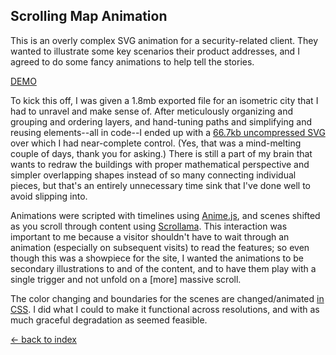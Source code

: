 ## Scrolling Map Animation

This is an overly complex SVG animation for a security-related client. They wanted to illustrate some key scenarios their product addresses, and I agreed to do some fancy animations to help tell the stories.

[DEMO](https://ryansalerno.github.io/code-samples/scrolling-map-animation/)

To kick this off, I was given a 1.8mb exported file for an isometric city that I had to unravel and make sense of. After meticulously organizing and grouping and ordering layers, and hand-tuning paths and simplifying and reusing elements--all in code--I ended up with a [66.7kb uncompressed SVG](./src/assets/glennopolis.svg) over which I had near-complete control. (Yes, that was a mind-melting couple of days, thank you for asking.) There is still a part of my brain that wants to redraw the buildings with proper mathematical perspective and simpler overlapping shapes instead of so many connecting individual pieces, but that's an entirely unnecessary time sink that I've done well to avoid slipping into.

Animations were scripted with timelines using [Anime.js](https://animejs.com/), and scenes shifted as you scroll through content using [Scrollama](https://github.com/russellgoldenberg/scrollama). This interaction was important to me because a visitor shouldn't have to wait through an animation (especially on subsequent visits) to read the features; so even though this was a showpiece for the site, I wanted the animations to be secondary illustrations to and of the content, and to have them play with a single trigger and not unfold on a [more] massive scroll.

The color changing and boundaries for the scenes are changed/animated [in CSS](./src/css/module-glennopolis.scss). I did what I could to make it functional across resolutions, and with as much graceful degradation as seemed feasible.

[&larr; back to index](https://github.com/ryansalerno/code-samples)
